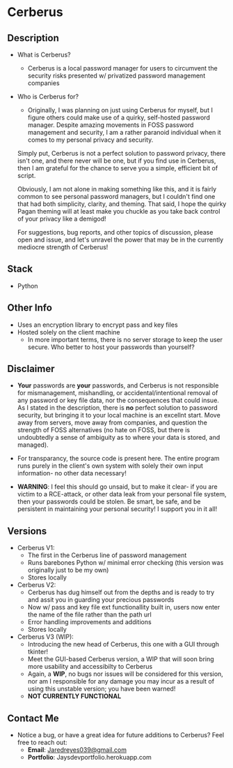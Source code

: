 # Cerberus

## Description
- What is Cerberus?
	- Cerberus is a local password manager for users to circumvent the security risks presented w/ privatized password management companies

- Who is Cerberus for?
	- Originally, I was planning on just using Cerberus for myself, but I figure others could make use of a quirky, self-hosted password manager. Despite amazing movements in FOSS password management and security, I am a rather paranoid individual when it comes to my personal privacy and security.

	Simply put, Cerberus is not a perfect solution to password privacy, there isn't one, and there never will be one, but if you find use in Cerberus, then I am grateful for the chance to serve you a simple, efficient bit of script. 

	Obviously, I am not alone in making something like this, and it is fairly common to see personal password managers, but I couldn't find one that had both simplicity, clarity, and theming. That said, I hope the quirky Pagan theming will at least make you chuckle as you take back control of your privacy like a demigod!

	For suggestions, bug reports, and other topics of discussion, please open and issue, and let's unravel the power that may be in the currently mediocre strength of Cerberus!

## Stack
- Python

## Other Info
- Uses an encryption library to encrypt pass and key files
- Hosted solely on the client machine
	- In more important terms, there is no server storage to keep the user secure. Who better to host your passwords than yourself?

## Disclaimer
- **Your** passwords are **your** passwords, and Cerberus is not responsible for mismanagement, mishandling, or accidental/intentional removal of any password or key file data, nor the consequences that could insue. As I stated in the description, there is **no** perfect solution to password security, but bringing it to your local machine is an excellnt start. Move away from servers, move away from companies, and question the strength of FOSS alternatives (no hate on FOSS, but there is undoubtedly a sense of ambiguity as to where your data is stored, and managed). 

- For transparancy, the source code is present here. The entire program runs purely in the client's own system with solely their own input information- no other data necessary!

- **WARNING**: I feel this should go unsaid, but to make it clear- if you are victim to a RCE-attack, or other data leak from your personal file system, then your passwords could be stolen. Be smart, be safe, and be persistent in maintaining your personal security! I support you in it all!

## Versions
- Cerberus V1:
	- The first in the Cerberus line of password management
	- Runs barebones Python w/ minimal error checking (this version was originally just to be my own)
	- Stores locally
- Cerberus V2:
	- Cerberus has dug himself out from the depths and is ready to try and assit you in guarding your precious passwords
	- Now w/ pass and key file ext functionallity built in, users now enter the name of the file rather than the path url
	- Error handling improvements and additions
	- Stores locally
- Cerberus V3 (WIP):
	- Introducing the new head of Cerberus, this one with a GUI through tkinter!
	- Meet the GUI-based Cerberus version, a WIP that will soon bring more usability and accessibilty to Cerberus
	- Again, a **WIP**, no bugs nor issues will be considered for this version, nor am I responsible for any damage you may incur as a result of using this unstable version; you have been warned!
	- **NOT CURRENTLY FUNCTIONAL**


## Contact Me
- Notice a bug, or have a great idea for future additions to Cerberus? Feel free to reach out:
	- **Email**: Jaredreyes039@gmail.com
	- **Portfolio**: Jaysdevportfolio.herokuapp.com

